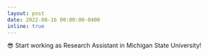 ```yaml
---
layout: post
date: 2022-08-16 00:00:00-0400
inline: true
---
```


😎 Start working as Research Assistant in Michigan State University!
